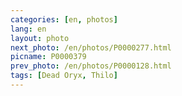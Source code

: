 ```yaml
---
categories: [en, photos]
lang: en
layout: photo
next_photo: /en/photos/P0000277.html
picname: P0000379
prev_photo: /en/photos/P0000128.html
tags: [Dead Oryx, Thilo]
---
```

